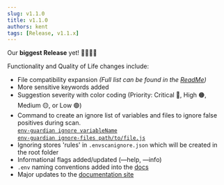```yaml
---
slug: v1.1.0
title: v1.1.0
authors: kent
tags: [Release, v1.1.x]
---
```


Our **biggest Release** yet! 🎉🎉🎉🎉 <!-- truncate --> 

Functionality and Quality of Life changes include:

- File compatibility expansion *(Full list can be found in the [ReadMe](https://github.com/JasonKentDotDev/env-guardian/blob/master/README.md))*
- More sensitive keywords added
- Suggestion severity with color coding (Priority: Critical 🔴, High 🟠, Medium 🟡, or Low 🟢)
- Command to create an ignore list of variables and files to ignore false positives during scan.  
[`env-guardian ignore variableName`](https://env-guardian.online/docs/commands/ignore)  
[`env-guardian ignore-files path/to/file.js`](https://env-guardian.online/docs/commands/ignore#ignore-files)
- Ignoring stores 'rules' in `.envscanignore.json` which will be created in the root folder
- Informational flags added/updated (—help, —info)
- `.env` naming conventions added into the [docs](https://env-guardian.online/docs/env-naming-conventions/env-variables)
- Major updates to the [documentation site](https://env-guardian.online)
